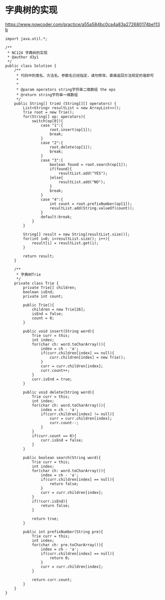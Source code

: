 # 字典树的实现
https://www.nowcoder.com/practice/a55a584bc0ca4a83a272680174be113b

    import java.util.*;
    
    /**
     * NC124 字典树的实现
     * @author d3y1
     */
    public class Solution {
        /**
         * 代码中的类名、方法名、参数名已经指定，请勿修改，直接返回方法规定的值即可
         *
         *
         * @param operators string字符串二维数组 the ops
         * @return string字符串一维数组
         */
        public String[] trieU (String[][] operators) {
            List<String> resultList = new ArrayList<>();
            Trie root = new Trie();
            for(String[] op: operators){
                switch(op[0]){
                    case "1":{
                        root.insert(op[1]);
                        break;
                    }
                    case "2":{
                        root.delete(op[1]);
                        break;
                    }
                    case "3":{
                        boolean found = root.search(op[1]);
                        if(found){
                            resultList.add("YES");
                        }else{
                            resultList.add("NO");
                        }
                        break;
                    }
                    case "4":{
                        int count = root.prefixNumber(op[1]);
                        resultList.add(String.valueOf(count));
                    }
                    default:break;
                }
            }
    
            String[] result = new String[resultList.size()];
            for(int i=0; i<resultList.size(); i++){
                result[i] = resultList.get(i);
            }
    
            return result;
        }
    
        /**
         * 字典树Trie
         */
        private class Trie {
            private Trie[] children;
            boolean isEnd;
            private int count;
    
            public Trie(){
                children = new Trie[26];
                isEnd = false;
                count = 0;
            }
    
            public void insert(String word){
                Trie curr = this;
                int index;
                for(char ch: word.toCharArray()){
                    index = ch - 'a';
                    if(curr.children[index] == null){
                        curr.children[index] = new Trie();
                    }
                    curr = curr.children[index];
                    curr.count++;
                }
                curr.isEnd = true;
            }
    
            public void delete(String word){
                Trie curr = this;
                int index;
                for(char ch: word.toCharArray()){
                    index = ch - 'a';
                    if(curr.children[index] != null){
                        curr = curr.children[index];
                        curr.count--;
                    }
                }
                if(curr.count == 0){
                    curr.isEnd = false;
                }
            }
    
            public boolean search(String word){
                Trie curr = this;
                int index;
                for(char ch: word.toCharArray()){
                    index = ch - 'a';
                    if(curr.children[index] == null){
                        return false;
                    }
                    curr = curr.children[index];
                }
                if(!curr.isEnd){
                    return false;
                }
    
                return true;
            }
    
            public int prefixNumber(String pre){
                Trie curr = this;
                int index;
                for(char ch: pre.toCharArray()){
                    index = ch - 'a';
                    if(curr.children[index] == null){
                        return 0;
                    }
                    curr = curr.children[index];
                }
    
                return curr.count;
            }
        }
    }
    

